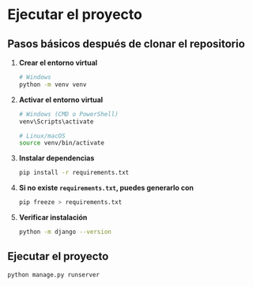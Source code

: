 # Ejecutar el proyecto

## Pasos básicos después de clonar el repositorio

1. **Crear el entorno virtual**
   ```bash
   # Windows
   python -m venv venv
   ```
2. **Activar el entorno virtual**
   ```bash
   # Windows (CMD o PowerShell)
   venv\Scripts\activate

   # Linux/macOS
   source venv/bin/activate
   ```
3. **Instalar dependencias**
   ```bash
   pip install -r requirements.txt
   ```
4. **Si no existe `requirements.txt`, puedes generarlo con**
    ```bash
    pip freeze > requirements.txt
    ```
5. **Verificar instalación**
   ```bash
   python -m django --version
   ```
   
## Ejecutar el proyecto  
```bash
python manage.py runserver
```